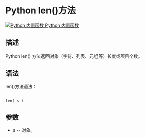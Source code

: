 Python len()方法
==============

 [![Python 内置函数](../images/up.gif)
 Python 内置函数](python-built-in-functions.html)


  描述
--

 Python len() 方法返回对象（字符、列表、元组等）长度或项目个数。

 语法
--

 len()方法语法：

 
```

len( s )

```

 参数
--

  * s -- 对象。
